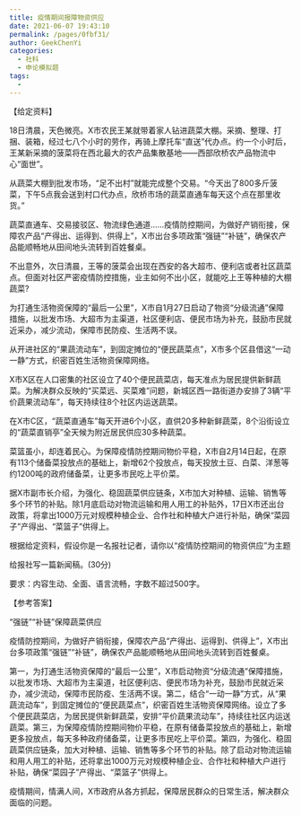 ```yaml
---
title: 疫情期间报障物资供应
date: 2021-06-07 19:43:10
permalink: /pages/0fbf31/
author: GeekChenYi
categories:
  - 社科
  - 申论模拟题
tags:
  - 
---
```

【给定资料】

18日清晨，天色微亮。X市农民王某就带着家人钻进蔬菜大棚。采摘、整理、打捆、装箱，经过七八个小时的劳作，再骑上摩托车“直送”代办点。约一个小时后，王某新采摘的菠菜将在西北最大的农产品集散基地——西部欣桥农产品物流中心“面世”。

从蔬菜大棚到批发市场，“足不出村”就能完成整个交易。“今天出了800多斤菠菜，下午5点我会送到村口代办点，欣桥市场的蔬菜直通车每天这个点在那里收货。”

蔬菜直通车、交易接驳区、物流绿色通道……疫情防控期间，为做好产销衔接，保障农产品“产得出、运得到、供得上”，X市出台多项政策“强链”“补链”，确保农产品能顺畅地从田间地头流转到百姓餐桌。

不出意外，次日清晨，王等的菠菜会出现在西安的各大超市、便利店或者社区蔬菜点。但面对社区严密疫情防控措施，业主如何不出小区，就能吃上王等种植的大棚蔬菜?

为打通生活物资保障的“最后一公里”，X市自1月27日启动了物资“分级流通”保障措施，以批发市场、大超市为主渠道，社区便利店、便民市场为补充，鼓励市民就近采办，减少流动，保障市民防疫、生活两不误。

从开进社区的“果蔬流动车”，到固定摊位的“便民蔬菜点”，X市多个区县借这“一动一静”方式，织密百姓生活物资保障网络。

X市X区在人口密集的社区设立了40个便民蔬菜店，每天准点为居民提供新鲜蔬菜。为解决群众反映的“买菜远、买菜难”问题，新城区西一路街道办安排了3辆“平价蔬果流动车”，每天持续往8个社区内运送蔬菜。

在X市C区，“蔬菜直通车”每天开进6个小区，直供20多种新鲜蔬菜，8个沿街设立的“蔬菜直销亭”全天候为附近居民供应30多种蔬菜。

菜篮虽小，却连着民心。为保障疫情防控期间物价平稳，X市自2月14日起，在原有113个储备菜投放点的基础上，新增62个投放点，每天投放土豆、白菜、洋葱等约1200吨的政府储备菜，让更多市民吃上平价菜。

据X市副市长介绍，为强化、稳固蔬菜供应链条，X市加大对种植、运输、销售等多个环节的补贴。除1月底启动对物流运输和用人用工的补贴外，17日X市还出台政策，将拿出1000万元对规模种植企业、合作社和种植大户进行补贴，确保“菜园子”产得出、“菜篮子”供得上。

根据给定资料，假设你是一名报社记者，请你以“疫情防控期间的物资供应”为主题

给报社写一篇新闻稿。(30分)

要求：内容生动、全面、语言流畅，字数不超过500字。

【参考答案】

“强链”“补链”保障蔬菜供应

疫情防控期间，为做好产销衔接，保障农产品“产得出、运得到、供得上”，X市出台多项政策“强链”“补链”，确保农产品能顺畅地从田间地头流转到百姓餐桌。

第一，为打通生活物资保障的“最后一公里”，X市启动物资“分级流通”保障措施，以批发市场、大超市为主渠道，社区便利店、便民市场为补充，鼓励市民就近采办，减少流动，保障市民防疫、生活两不误。第二，结合“一动一静”方式，从“果蔬流动车”，到固定摊位的“便民蔬菜点”，织密百姓生活物资保障网络。设立了多个便民蔬菜店，为居民提供新鲜蔬菜，安排“平价蔬果流动车”，持续往社区内运送蔬菜。第三，为保障疫情防控期间物价平稳，在原有储备菜投放点的基础上，新增更多投放点，每天多种政府储备菜，让更多市民吃上平价菜。第四，为强化、稳固蔬菜供应链条，加大对种植、运输、销售等多个环节的补贴。除了启动对物流运输和用人用工的补贴，还将拿出1000万元对规模种植企业、合作社和种植大户进行补贴，确保“菜园子”产得出、“菜篮子”供得上。

疫情期间，情满人间，X市政府从各方抓起，保障居民群众的日常生活，解决群众面临的问题。